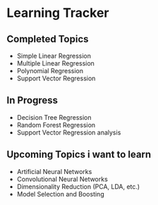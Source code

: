 # Learning Tracker

## Completed Topics
- Simple Linear Regression
- Multiple Linear Regression
- Polynomial Regression
- Support Vector Regression

## In Progress
- Decision Tree Regression
- Random Forest Regression
- Support Vector Regression analysis 

## Upcoming Topics i want to learn
- Artificial Neural Networks
- Convolutional Neural Networks
- Dimensionality Reduction (PCA, LDA, etc.)
- Model Selection and Boosting
